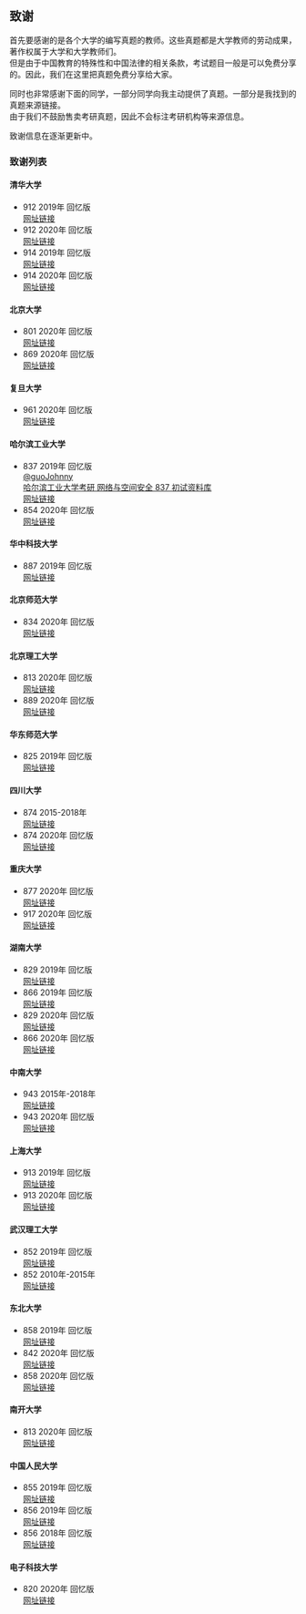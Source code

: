 ## 致谢

首先要感谢的是各个大学的编写真题的教师。这些真题都是大学教师的劳动成果，著作权属于大学和大学教师们。  
但是由于中国教育的特殊性和中国法律的相关条款，考试题目一般是可以免费分享的。因此，我们在这里把真题免费分享给大家。  

同时也非常感谢下面的同学，一部分同学向我主动提供了真题。一部分是我找到的真题来源链接。  
由于我们不鼓励售卖考研真题，因此不会标注考研机构等来源信息。

致谢信息在逐渐更新中。

### 致谢列表

#### 清华大学
* 912 2019年 回忆版  
[网址链接](http://www.cskaoyan.com/thread-652675-1-1.html) 
* 912 2020年 回忆版  
[网址链接](http://www.cskaoyan.com/thread-658368-1-1.html) 
* 914 2019年 回忆版  
[网址链接](http://www.cskaoyan.com/thread-652609-1-2.html) 
* 914 2020年 回忆版  
[网址链接](http://www.cskaoyan.com/thread-658378-1-1.html) 

#### 北京大学
* 801 2020年 回忆版  
[网址链接](http://www.cskaoyan.com/thread-658373-1-3.html) 
* 869 2020年 回忆版  
[网址链接](http://www.cskaoyan.com/thread-658414-1-3.html) 

#### 复旦大学
* 961 2020年 回忆版  
[网址链接](http://www.cskaoyan.com/thread-658479-1-1.html) 

#### 哈尔滨工业大学 
* 837 2019年 回忆版  
[@guoJohnny](https://github.com/guoJohnny)  
[哈尔滨工业大学考研 网络与空间安全 837 初试资料库](https://github.com/guoJohnny/-837-)  
[网址链接](http://www.cskaoyan.com/thread-652587-1-1.html) 
* 854 2020年 回忆版  
[网址链接](http://www.cskaoyan.com/thread-658480-1-1.html)  

#### 华中科技大学
* 887 2019年 回忆版  
[网址链接](http://www.cskaoyan.com/thread-652653-1-2.html) 

#### 北京师范大学
* 834 2020年 回忆版  
[网址链接](http://www.cskaoyan.com/thread-658369-1-1.html) 

#### 北京理工大学
* 813 2020年 回忆版  
[网址链接](http://www.cskaoyan.com/thread-658382-1-1.html) 
* 889 2020年 回忆版  
[网址链接](https://www.cnblogs.com/xuwangzihao/p/12081845.html) 

#### 华东师范大学
* 825 2019年 回忆版  
[网址链接](http://825.malic.xyz/2019/) 

#### 四川大学
* 874 2015-2018年  
[网址链接](http://www.cskaoyan.com/thread-654270-1-1.html) 
* 874 2020年 回忆版  
[网址链接](http://www.cskaoyan.com/thread-658397-1-1.html) 

#### 重庆大学
* 877 2020年 回忆版  
[网址链接](http://www.cskaoyan.com/thread-658404-1-1.html) 
* 917 2020年 回忆版  
[网址链接](http://www.cskaoyan.com/thread-658405-1-1.html) 

#### 湖南大学
* 829 2019年 回忆版  
[网址链接](http://www.cskaoyan.com/thread-652611-1-1.html) 
* 866 2019年 回忆版  
[网址链接](http://www.cskaoyan.com/thread-652660-1-1.html) 
* 829 2020年 回忆版  
[网址链接](http://www.cskaoyan.com/thread-658419-1-1.html) 
* 866 2020年 回忆版  
[网址链接](http://www.cskaoyan.com/thread-658380-1-1.html) 

#### 中南大学
* 943 2015年-2018年  
[网址链接](http://www.cskaoyan.com/thread-653511-1-1.html) 
* 943 2020年 回忆版  
[网址链接](http://www.cskaoyan.com/thread-658560-1-1.html) 

#### 上海大学
* 913 2019年 回忆版  
[网址链接](http://www.cskaoyan.com/thread-652681-1-1.html)
* 913 2020年 回忆版  
[网址链接](http://www.cskaoyan.com/thread-658367-1-1.html) 

#### 武汉理工大学
* 852 2019年 回忆版  
[网址链接](http://www.cskaoyan.com/thread-654572-1-1.html)
* 852 2010年-2015年   
[网址链接](http://www.cskaoyan.com/thread-639392-1-1.html)

#### 东北大学
* 858 2019年 回忆版  
[网址链接](http://www.cskaoyan.com/thread-652743-1-2.html)  
* 842 2020年 回忆版  
[网址链接](http://www.cskaoyan.com/thread-658415-1-1.html)  
* 858 2020年 回忆版  
[网址链接](http://www.cskaoyan.com/thread-658487-1-1.html)  

#### 南开大学
* 813 2020年 回忆版  
[网址链接](http://www.cskaoyan.com/thread-658364-1-1.html)  

#### 中国人民大学
* 855 2019年 回忆版  
[网址链接](http://www.cskaoyan.com/thread-652779-1-1.html)  
* 856 2019年 回忆版  
[网址链接](http://www.cskaoyan.com/thread-652901-1-1.html)  
* 856 2018年 回忆版  
[网址链接](http://www.cskaoyan.com/thread-648661-1-1.html)  

#### 电子科技大学
* 820 2020年 回忆版  
[网址链接](http://www.cskaoyan.com/thread-658409-1-1.html)  

